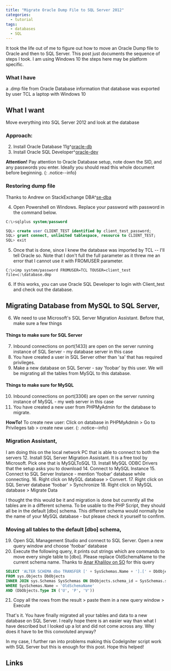 ```yaml
---
title: "Migrate Oracle Dump File to SQL Server 2012"
categories:
  - tutorial
tags:
  - databases
  - SQL
---
```


It took the life out of me to figure out how to move an Oracle Dump file to Oracle and then to SQL Server. This post just documents the sequence of steps I took. I am using Windows 10 the steps here may be platform specific.

### What I have
a .dmp file from Oracle Database
information that database was exported by user TCL
a laptop with Windows 10

## What I want
Move everything into SQL Server 2012 and look at the database

### Approach:
2. Install Oracle Database 11g^[oracle-db]
3. Install Oracle SQL Developer^[oracle-dev]

**Attention!** Pay attention to Oracle Database setup, note down the SID, and any passwords you enter. Ideally you should read this whole document before beginning.
{: .notice--info}

### Restoring dump file
Thanks to Andrew on StackExchange DBA^[se-dba]

4. Open Powershell on Windows. Replace your password with password in the command below.  

```sql
C:\>sqlplus system/password

SQL> create user CLIENT_TEST identified by client_test_password;
SQL> grant connect, unlimited tablespace, resource to CLIENT_TEST;
SQL> exit
```

5. Once that is done, since I knew the database was imported by TCL -- I'll tell Oracle so. Note that I don't full the full parameter as it threw me an error that I cannot use it with FROMUSER parameter.   
```
C:\>imp system/password FROMUSER=TCL TOUSER=client_test file=c:\database.dmp
```
6. If this works, you can use Oracle SQL Developer to login with Client_test and check out the database.

## Migrating Database from MySQL to SQL Server,
6. We need to use Microsoft's SQL Server Migration Assistant.
Before that, make sure a few things

#### Things to make sure for SQL Server
7. Inbound connections on port(1433) are open on the server running instance of SQL Server - my database server in this case
8. You have created a user in SQL Server other than 'sa' that has required privileges.
9. Make a new database on SQL Server - say 'foobar' by this user. We will be migrating all the tables from MySQL to this database.

#### Things to make sure for MySQL
10. Inbound connections on port(3306) are open on the server running instance of MySQL - my web server in this case
11. You have created a new user from PHPMyAdmin for the database to migrate.

**HowTo!** To create new user: Click on database in PHPMyAdmin > Go to Privileges tab > create new user.
{: .notice--info}

### Migration Assistant,   
I am doing this on the local network PC that is able to connect to both the servers
12. Install SQL Server Migration Assistant. It is a free tool by Microsoft. Pick one that is MySQLToSQL
13. Install MySQL ODBC Drivers that the setup asks you to download
14. Connect to MySQL Instance
15. Connect to SQL Server Instance - mention 'foobar' database while connecting.
16. Right click on MySQL database > Convert.
17. Right click on SQL Server database 'foobar' > Synchronize
18. Right click on MySQL database > Migrate Data

I thought the this would be it and migration is done but currently all the tables are in a different schema. To be usable to the PHP Script, they should all be in the default [dbo] schema. This different schema would normally be the name of your MySQL database - but please check it yourself to confirm.

### Moving all tables to the default [dbo] schema,
19. Open SQL Management Studio and connect to SQL Server. Open a new query window and choose 'foobar' database  
20. Execute the following query, it prints out strings which are commands to move every single table to [dbo]. Please replace OldSchemaName to the current schema name.
Thanks to [Anar Khalilov on SO](https://stackoverflow.com/a/17571234) for this query

```sql
SELECT 'ALTER SCHEMA dbo TRANSFER [' + SysSchemas.Name + '].[' + DbObjects.Name + '];'
FROM sys.Objects DbObjects
INNER JOIN sys.Schemas SysSchemas ON DbObjects.schema_id = SysSchemas.schema_id
WHERE SysSchemas.Name = 'OldSchemaName'
AND (DbObjects.Type IN ('U', 'P', 'V'))
```

21. Copy all the rows from the result > paste them in a new query window > Execute

That's it. You have finally migrated all your tables and data to a new database on SQL Server. I really hope there is an easier way than what I have described but I looked up a lot and did not come across any. Why does it have to be this convoluted anyway?

In my case, I further ran into problems making this CodeIgniter script work with SQL Server but this is enough for this post. Hope this helped!

## Links

[oracle-db]: https://www.oracle.com/technetwork/database/enterprise-edition/downloads/112010-win64soft-094461.html
[oracle-dev]: https://www.oracle.com/technetwork/developer-tools/sql-developer/downloads/index.html
[se-dba]: https://dba.stackexchange.com/questions/23390/import-a-oracle-dmp-file-into-a-fresh-install-of-oracle